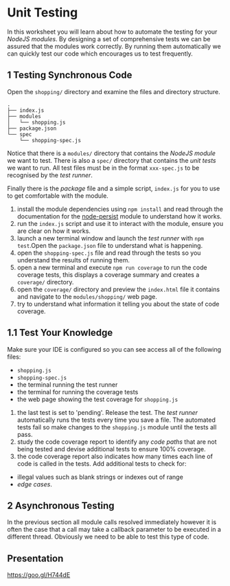 
# Unit Testing

In this worksheet you will learn about how to automate the testing for your _NodeJS modules_. By designing a set of comprehensive tests we can be assured that the modules work correctly. By running them automatically we can quickly test our code which encourages us to test frequently.

## 1 Testing Synchronous Code

Open the `shopping/` directory and examine the files and directory structure.
```
.
├── index.js
├── modules
│   └── shopping.js
├── package.json
└── spec
    └── shopping-spec.js
```
Notice that there is a `modules/` directory that contains the _NodeJS module_ we want to test. There is also a `spec/` directory that contains the _unit tests_ we want to run. All test files must be in the format `xxx-spec.js` to be recognised by the _test runner_.

Finally there is the _package_ file and a simple script, `index.js` for you to use to get comfortable with the module.

1. install the module dependencies using `npm install` and read through the documentation for the [node-persist](https://www.npmjs.com/package/node-persist) module to understand how it works.
2. run the `index.js` script and use it to interact with the module, ensure you are clear on how it works.
3. launch a new terminal window and launch the _test runner_ with `npm test`.Open the `package.json` file to understand what is happening.
4. open the `shopping-spec.js` file and read through the tests so you understand the results of running them.
5. open a new terminal and execute `npm run coverage` to run the code coverage tests, this displays a coverage summary and creates a `coverage/` directory.
6. open the `coverage/` directory and preview the `index.html` file it contains and navigate to the  `modules/shopping/` web page.
7. try to understand what information it telling you about the state of code coverage.

## 1.1 Test Your Knowledge

Make sure your IDE is configured so you can see access all of the following files:

- `shopping.js`
- `shopping-spec.js`
- the terminal running the test runner
- the terminal for running the coverage tests
- the web page showing the test coverage for `shopping.js`

1. the last test is set to 'pending'. Release the test. The _test runner_ automatically runs the tests every time you save a file. The automated tests fail so make changes to the `shopping.js` module until the tests all pass.
2. study the code coverage report to identify any _code paths_ that are not being tested and devise additional tests to ensure 100% coverage.
3. the code coverage report also indicates how many times each line of code is called in the tests. Add additional tests to check for:
  - illegal values such as blank strings or indexes out of range
  - _edge cases_.

## 2 Asynchronous Testing

In the previous section all module calls resolved immediately however it is often the case that a call may take a callback parameter to be executed in a different thread. Obviously we need to be able to test this type of code.

## Presentation

https://goo.gl/H744dE
